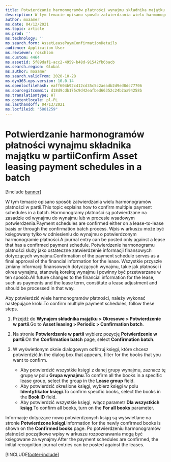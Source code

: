 ```yaml
---
title: Potwierdzanie harmonogramów płatności wynajmu składnika majątku w partii
description: W tym temacie opisano sposób zatwierdzania wielu harmonogramów płatności w partii.
author: moaamer
ms.date: 04/12/2021
ms.topic: article
ms.prod: ''
ms.technology: ''
ms.search.form: AssetLeasePaymConfirmationDetails
audience: Application User
ms.reviewer: roschlom
ms.custom: 4464
ms.assetid: 5f89daf1-acc2-4959-b48d-91542fb6bacb
ms.search.region: Global
ms.author: moaamer
ms.search.validFrom: 2020-10-28
ms.dyn365.ops.version: 10.0.14
ms.openlocfilehash: eaff604b92c412cd35c5c2aeadb2d9ed8dc77706
ms.sourcegitcommit: d18d9cdb175c9d42eafbed66352c24b2aa94258b
ms.translationtype: HT
ms.contentlocale: pl-PL
ms.lasthandoff: 04/13/2021
ms.locfileid: "5881259"
---
```

# <a name="confirm-asset-leasing-payment-schedules-in-a-batch"></a><span data-ttu-id="b9353-103">Potwierdzanie harmonogramów płatności wynajmu składnika majątku w partii</span><span class="sxs-lookup"><span data-stu-id="b9353-103">Confirm Asset leasing payment schedules in a batch</span></span>

[!include [banner](../includes/banner.md)]

<span data-ttu-id="b9353-104">W tym temacie opisano sposób zatwierdzania wielu harmonogramów płatności w partii.</span><span class="sxs-lookup"><span data-stu-id="b9353-104">This topic explains how to confirm multiple payment schedules in a batch.</span></span> <span data-ttu-id="b9353-105">Harmonogramy płatności są potwierdzane na zasadzie od wynajmu do wynajmu lub w procesie wsadowym potwierdzenia.</span><span class="sxs-lookup"><span data-stu-id="b9353-105">Payment schedules are confirmed either on a lease-to-lease basis or through the confirmation batch process.</span></span> <span data-ttu-id="b9353-106">Wpis w arkuszu może być księgowany tylko w odniesieniu do wynajmu o potwierdzonym harmonogramie płatności.</span><span class="sxs-lookup"><span data-stu-id="b9353-106">A journal entry can be posted only against a lease that has a confirmed payment schedule.</span></span> <span data-ttu-id="b9353-107">Potwierdzenie harmonogramu płatności służy jako ostateczne zatwierdzenie informacji finansowych dotyczących wynajmu.</span><span class="sxs-lookup"><span data-stu-id="b9353-107">Confirmation of the payment schedule serves as a final approval of the financial information for the lease.</span></span> <span data-ttu-id="b9353-108">Wszystkie przyszłe zmiany informacji finansowych dotyczących wynajmu, takie jak płatności i okres wynajmu, stanowią korektę wynajmu i powinny być przetwarzane w ten sposób.</span><span class="sxs-lookup"><span data-stu-id="b9353-108">All future changes to the financial information for the lease, such as payments and the lease term, constitute a lease adjustment and should be processed in that way.</span></span>

<span data-ttu-id="b9353-109">Aby potwierdzić wiele harmonogramów płatności, należy wykonać następujące kroki.</span><span class="sxs-lookup"><span data-stu-id="b9353-109">To confirm multiple payment schedules, follow these steps.</span></span>

1. <span data-ttu-id="b9353-110">Przejdź do **Wynajem składnika majątku \> Okresowe \> Potwierdzenie w partii**.</span><span class="sxs-lookup"><span data-stu-id="b9353-110">Go to **Asset leasing \> Periodic \> Confirmation batch**.</span></span>
2. <span data-ttu-id="b9353-111">Na stronie **Potwierdzenie w partii** wybierz pozycję **Potwierdzenie w partii**.</span><span class="sxs-lookup"><span data-stu-id="b9353-111">On the **Confirmation batch** page, select **Confirmation batch**.</span></span>
3. <span data-ttu-id="b9353-112">W wyświetlonym oknie dialogowym odfiltruj księgi, które chcesz potwierdzić.</span><span class="sxs-lookup"><span data-stu-id="b9353-112">In the dialog box that appears, filter for the books that you want to confirm.</span></span>

    - <span data-ttu-id="b9353-113">Aby potwierdzić wszystkie księgi z danej grupy wynajmu, zaznacz tę grupę w polu **Grupa wynajmu**.</span><span class="sxs-lookup"><span data-stu-id="b9353-113">To confirm all the books in a specific lease group, select the group in the **Lease group** field.</span></span>
    - <span data-ttu-id="b9353-114">Aby potwierdzić określone księgi, wybierz księgi w polu **Identyfikator księgi**.</span><span class="sxs-lookup"><span data-stu-id="b9353-114">To confirm specific books, select the books in the **Book ID** field.</span></span>
    - <span data-ttu-id="b9353-115">Aby potwierdzić wszystkie księgi, włącz parametr **Dla wszystkich ksiąg**.</span><span class="sxs-lookup"><span data-stu-id="b9353-115">To confirm all books, turn on the **For all books** parameter.</span></span>

<span data-ttu-id="b9353-116">Informacje dotyczące nowo potwierdzonych ksiąg są wyświetlane na stronie **Potwierdzone księgi**.</span><span class="sxs-lookup"><span data-stu-id="b9353-116">Information for the newly confirmed books is shown on the **Confirmed books** page.</span></span> <span data-ttu-id="b9353-117">Po potwierdzeniu harmonogramów płatności początkowe wpisy w arkuszu rozpoznawania mogą być księgowane za wynajmy.</span><span class="sxs-lookup"><span data-stu-id="b9353-117">After the payment schedules are confirmed, the initial recognition journal entries can be posted against the leases.</span></span>


[!INCLUDE[footer-include](../../includes/footer-banner.md)]
